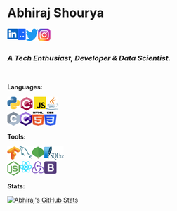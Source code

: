 # Abhiraj Shourya

<a href="https://www.linkedin.com/in/abhirajshourya/"><img align="left" alt="LinkedIn" width="24px" src="icons/linkedin-icon.svg" /></a>
<a href="https://jovian.ai/abhirajshourya"><img align="left" alt="Jovian" width="18px" src="icons/jovian.png" /></a>
<a href="https://twitter.com/abhirajshourya"><img align="left" alt="Twitter" width="28px" height="28px" src="icons/twitter.svg" /></a>
<a href="https://instagram.com/abhirajshourya"><img align="left" alt="Instagram" width="28px" src="icons/instagram-icon.svg" style="" /></a>

</br>
</br>

### **_A Tech Enthusiast, Developer & Data Scientist._**

<br>

**Languages:**
<div>
<img align="left" width="28px" src="icons/python.svg" />
<img align="left" width="32px" src="icons/cplusplus-original.svg" />
<img align="left" width="28px" src="icons/javascript.svg" />
<img align="left" width="28px" height="30px" src="icons/java.svg" />
</div>

<br>
<br>

<div>
<img align="left" width="28px" src="icons/c.svg" />
<img align="left" width="28px" src="icons/c-sharp.svg" />
<img align="left" width="28px" height="32px" src="icons/html-5.svg" />
<img align="left" width="28px" height="32px" src="icons/css-3.svg" />
</div>

<br>
<br>

**Tools:**

<div>
<img align="left" width="28px" src="icons/tensorflow.svg" />
<img align="left" width="28px" src="icons/mysql.svg" />
<img align="left" width="28px" height="28px" src="icons/mongodb-icon.svg" />
<img align="left" width="44px" height="30px" src="icons/sqlite.svg" />
</div>

<br>
<br>

<div>
<img align="left" width="28px" src="icons/nodejs-icon.svg" />
<img align="left" width="28px" src="icons/react.svg" />
<img align="left" width="28px" src="icons/redux.svg" />
<img align="left" width="28px" src="icons/bootstrap.svg" />
</div>

<br>
<br>

**Stats:**

[![Abhiraj's GitHub Stats](https://github-readme-stats.vercel.app/api?username=abhirajshourya&count_private=true&hide=issues,prs&theme=tokyonight)]()
